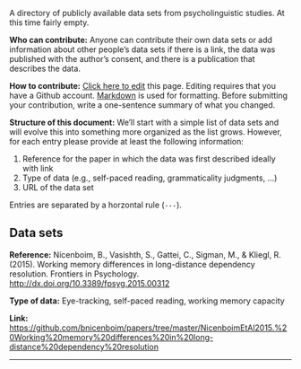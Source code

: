 
A directory of publicly available data sets from psycholinguistic studies.  At this time fairly empty.

**Who can contribute:**  Anyone can contribute their own data sets or add information about other people’s data sets if there is a link, the data was published with the author’s consent, and there is a publication that describes the data.

**How to contribute:** [Click here to edit](https://github.com/tmalsburg/PsychlingDatasets/edit/master/README.md) this page.  Editing requires that you have a Github account.  [Markdown](https://guides.github.com/features/mastering-markdown/) is used for formatting.  Before submitting your contribution, write a one-sentence summary of what you changed.

**Structure of this document:** We’ll start with a simple list of data sets and will evolve this into something more organized as the list grows.  However, for each entry please provide at least the following information:

1. Reference for the paper in which the data was first described ideally with link
1. Type of data (e.g., self-paced reading, grammaticality judgments, …)
1. URL of the data set

Entries are separated by a horzontal rule (`---`).

## Data sets

**Reference:** Nicenboim, B., Vasishth, S., Gattei, C., Sigman, M., & Kliegl, R. (2015). Working memory differences in long-distance dependency resolution. Frontiers in Psychology.  http://dx.doi.org/10.3389/fpsyg.2015.00312

**Type of data:** Eye-tracking, self-paced reading, working memory capacity

**Link:** https://github.com/bnicenboim/papers/tree/master/NicenboimEtAl2015.%20Working%20memory%20differences%20in%20long-distance%20dependency%20resolution

---

